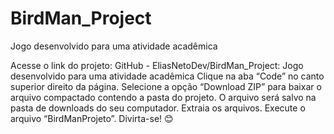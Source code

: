 # BirdMan_Project
Jogo desenvolvido para uma atividade acadêmica

Acesse o link do projeto:
GitHub - EliasNetoDev/BirdMan_Project: Jogo desenvolvido para uma atividade acadêmica
Clique na aba “Code” no canto superior direito da página.
Selecione a opção “Download ZIP” para baixar o arquivo compactado contendo a pasta do projeto.
O arquivo será salvo na pasta de downloads do seu computador.
Extraia os arquivos.
Execute o arquivo “BirdManProjeto”.
Divirta-se! 😊
